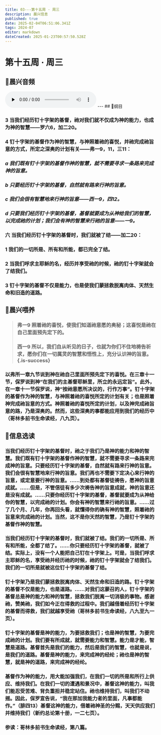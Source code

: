```yaml
---
title: 03---第十五周 · 周三
description: 晨兴信息
published: true
date: 2025-02-04T06:51:06.341Z
tags: 2024-07
editor: markdown
dateCreated: 2025-01-23T00:57:50.528Z
---
```


# 第十五周 · 周三
## 🎵晨兴音频
<audio id="audio" controls="" preload="none">
      <source id="mp3" src="/2024-07/week15/week15day3.mp3">
</audio>
---
## 📖纲目

### 3	当我们经历钉十字架的基督，祂对我们就不仅成为神的能力，也成为神的智慧——罗六6，加二20。

### 4	钉十字架的基督作为神的智慧，与神照着祂的喜悦，并祂完成祂旨意的方式，所定之深奥的计划有关——弗一9，11，三11：

### *a	我们既有钉十字架的基督作神的智慧，就不需要寻求一条路来完成神的旨意。*

### *b	只要经历钉十字架的基督，自然就有路来行神的旨意。*

### *c	我们会很有智慧地来行神的旨意——西一9，四12。*

### *d	只要我们经历钉十字架的基督，基督就要成为从神给我们的智慧，以完成祂的计划；我们会有神的智慧来行祂的旨意——一9。*

### 六	当我们经历钉十字架的基督时，我们就被了结——加二20：

### 1	我们的一切所是、所有和所能，都已完全了结。

### 2	当我们呼求主耶稣的名，经历并享受祂的时候，祂的钉十字架就会了结我们。

### 3	钉十字架的基督不仅是能力，也是使我们蒙拯救脱离肉体、天然生命和旧造的道路。

## 📖晨兴喂养

>### **弗一9**    **照着祂的喜悦，使我们知道祂意愿的奥秘；这喜悦是祂在自己里面预先定下的。**
>
>### **西一9**    **所以，我们自从听见的日子，也就为你们不住地祷告祈求，愿你们在一切属灵的智慧和悟性上，充分认识神的旨意。** {.is-success}

### 以弗所一章九节说到神在祂自己里面所预先定下的喜悦。在三章十一节，保罗说到神“在我们的主基督耶稣里，所立的永远定旨”。此外，在一章十一节保罗说，神“按祂意愿所决议的，行作万事”。钉十字架的基督作为神的智慧，与神照着祂的喜悦所定的计划有关；也是照着神完成祂旨意的方式。神照着祂的喜悦所定的计划，以及神完成祂旨意的路，乃是深奥的。然而，这些深奥的事都能应用到我们的经历中（哥林多前书生命读经，八九页）。

## 📖信息选读

### 当我们经历钉十字架的基督时，祂之于我们乃是神的能力和神的智慧。我们既有钉十字架的基督作神的智慧，就不需要寻求一条路来完成神的旨意。只要经历钉十字架的基督，自然就有路来行神的旨意。我们会很有智慧地来行神的旨意。我们再也不需要下定决心来行神的旨意，或定意要行神的旨意。……到处都有基督徒祷告，愿神的旨意成就。……但是，不管信徒有多少次祷告神的旨意成就，神的旨意还是没有成就。……只要你经历钉十字架的基督，基督就要成为从神给你的智慧，以完成祂的计划。你会有神的智慧来行祂的旨意。……过了几个月、几年，你再回头看，就懂得你的确有神的智慧，照着祂的旨意来完成祂的计划。当然，这不是你天然的智慧，乃是钉十字架的基督作神的智慧。

### 当我们经历钉十字架的基督时，我们就被了结。我们的一切所是、所有和所能，全都了结了。……你只要经历钉十字架的基督，就被了结。实际上，没有一个人能把自己钉在十字架上。可是，当我们呼求主耶稣的名，享受祂并经历祂的时候，祂的钉十字架就会了结我们。我们的一切所是就被这位钉十字架的基督了结。

### 钉十字架乃是我们蒙拯救脱离肉体、天然生命和旧造的路。钉十字架的基督不仅是能力，也是道路。……对我们这蒙召的人，钉十字架的基督总是神的能力和神的智慧，拯救我们脱离一切消极的事物。感谢祂，赞美祂，我们如今正在得救的过程中。我们越借着经历钉十字架的基督而得救，我们就越享受祂（哥林多前书生命读经，八九至九一页）。

### 钉十字架的基督是神的能力，为要拯救我们；也是神的智慧，为要完成祂的计划。我们要有所成就，就需要能力和智慧。能力是才能，智慧是道路。基督首先是我们的能力，然后是我们的智慧，也就是说，是我们的道路。基督是神的能力，来完成神的经纶；祂也是神的智慧，就是神的道路，来完成神的经纶。

### 基督作为神的能力，用大能加强我们，在我们一切的所是和所行上供应、维持我们。在我们一切的遭遇和景况中，基督这神的能力，叫我们能忍受苦难、背负重担并稳定站住。祂也维持我们，叫我们不动摇。因此，保罗宣告说，“我在那加我能力者的里面，凡事都能作。”（腓四13）基督这神的能力，借着祂神圣的分赐，天天供应我们并维持我们（新约总论第十册，一二七页）。

### 参读：哥林多前书生命读经，第八篇。
<!-- Google tag (gtag.js) -->
<script async src="https://www.googletagmanager.com/gtag/js?id=G-1P8709Z16T"></script>
<script>
  window.dataLayer = window.dataLayer || [];
  function gtag(){dataLayer.push(arguments);}
  gtag('js', new Date());

  gtag('config', 'G-1P8709Z16T');
</script>